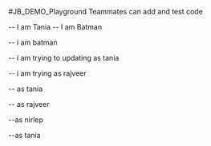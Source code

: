 #JB_DEMO_Playground
Teammates can add and test code

 -- I am Tania
 -- I am Batman

 -- i am batman

 -- i am trying to updating as tania

 -- i am trying as rajveer

-- as tania

-- as rajveer

--as nirlep

--as tania